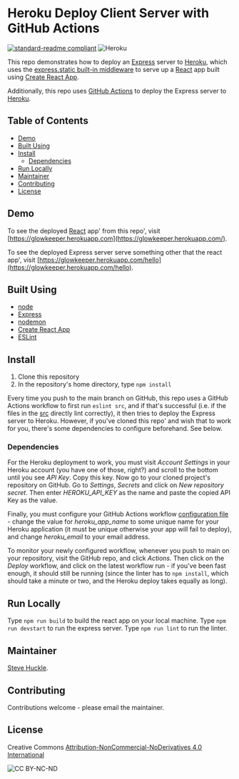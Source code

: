# Heroku Deploy Client Server with GitHub Actions

[![standard-readme compliant](https://img.shields.io/badge/readme%20style-standard-brightgreen.svg?style=flat-square)](https://github.com/RichardLitt/standard-readme)
![Heroku](https://pyheroku-badge.herokuapp.com/?app=glowkeeper&style=flat)

This repo demonstrates how to deploy an [Express](https://expressjs.com/) server to [Heroku](https://dashboard.heroku.com/apps), which uses the [express.static built-in middleware](https://expressjs.com/en/starter/static-files.html) to serve up a [React](https://reactjs.org/) app built using [Create React App](https://reactjs.org/).

Additionally, this repo uses [GitHub Actions](https://docs.github.com/en/actions) to deploy the Express server to [Heroku](https://dashboard.heroku.com/apps).

## Table of Contents

- [Demo](#demo)
- [Built Using](#built-using)  
- [Install](#install)
  - [Dependencies](#dependencies)
- [Run Locally](#run-locally)  
- [Maintainer](#maintainer)
- [Contributing](#contributing)
- [License](#license)

## Demo

To see the deployed [React](https://reactjs.org/) app' from this repo', visit [https://glowkeeper.herokuapp.com](https://glowkeeper.herokuapp.com/).

To see the deployed Express server serve something other that the react app', visit [https://glowkeeper.herokuapp.com/hello](https://glowkeeper.herokuapp.com/hello).

## Built Using

+ [node](https://nodejs.org/en/)
+ [Express](https://expressjs.com/)
+ [nodemon](https://www.npmjs.com/package/nodemon)
+ [Create React App](https://reactjs.org/)
+ [ESLint](https://eslint.org/)

## Install

1. Clone this repository
2. In the repository's home directory, type `npm install`

Every time you push to the main branch on GitHub, this repo uses a GitHub Actions workflow to first run `eslint src`, and if that's successful (i.e. if the files in the [src](src) directly lint correctly), it then tries to deploy the Express server to Heroku. However, if you've cloned this repo' and wish that to work for you, there's some dependencies to configure beforehand. See below.

### Dependencies

For the Heroku deployment to work, you must visit _Account Settings_ in your Heroku account (you have one of those, right?) and scroll to the bottom until you see _API Key_. Copy this key. Now go to your cloned project's repository on GitHub. Go to _Settings_, _Secrets_ and click on _New repository secret_. Then enter _HEROKU_API_KEY_ as the name and paste the copied API Key as the value.

Finally, you must configure your GitHub Actions workflow [configuration file](/.github/workflows/main.yml) - change the value for _heroku\_app\_name_ to some unique name for your Heroku application (it must be unique otherwise your app will fail to deploy), and change _heroku\_email_ to your email address.

To monitor your newly configured workflow, whenever you push to main on your repository, visit the GitHub repo, and click _Actions_. Then click on the _Deploy_ workflow, and click on the latest workflow run - if you've been fast enough, it should still be running (since the linter has to `npm install`, which should take a minute or two, and the Heroku deploy takes equally as long).

## Run Locally

Type `npm run build` to build the react app on your local machine. Type `npm run devstart` to run the express server. Type `npm run lint` to run the linter.

## Maintainer

[Steve Huckle](https://glowkeeper.github.io/).

## Contributing

Contributions welcome - please email the maintainer.

## License

Creative Commons [Attribution-NonCommercial-NoDerivatives 4.0 International](https://creativecommons.org/licenses/by-nc-nd/4.0/)

![CC BY-NC-ND](https://licensebuttons.net/l/by-nc-nd/3.0/88x31.png)
